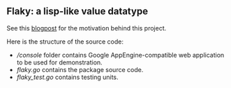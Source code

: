 Flaky: a lisp-like value datatype
--------------

See this [blogpost](http://www.borzov.ca/FlakyPastry) for the motivation behind this project.

Here is the structure of the source code:
* */console* folder contains Google AppEngine-compatible web application to be used for demonstration.
* *flaky.go* contains the package source code.
* *flaky_test.go* contains testing units.
